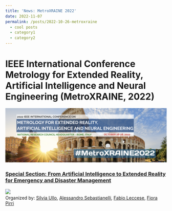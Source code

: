 ```yaml
---
title: 'News: MetroXRAINE 2022'
date: 2022-11-07
permalink: /posts/2022-10-26-metroxraine
  - cool posts
  - category1
  - category2
---
```




# IEEE International Conference Metrology for Extended Reality, Artificial Intelligence and Neural Engineering (MetroXRAINE, 2022)

![](/images/special_section_metroxraine.png)

<h3><a href="https://metroxraine.org/special-session-25" target="_blank">Special Section: From Artificial Intelligence to Extended Reality for Emergency and Disaster Management</a></h3>
<div id="small">  <img src="../imgs/special_section_metroxraine.png" id='myimg'> </div>
<div id="small"> Organized by: 
    <a href="https://www.linkedin.com/in/silvia-liberata-ullo-67280717" target="_blank">Silvia Ullo</a>, 
    <a href="https://www.linkedin.com/in/alessandro-sebastianelli-58545915b" target="_blank">Alessandro Sebastianelli</a>, 
    <a href="https://www.linkedin.com/in/fabio-leccese-9bb6a14" target="_blank">Fabio Leccese</a>, 
    <a href="https://www.linkedin.com/in/fiora-pirri-aa02245" target="_blank">Fiora Pirri</a>        
</div>